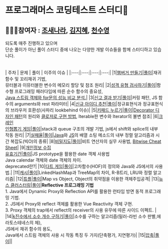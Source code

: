 # 프로그래머스 코딩테스트 스터디📝
## 👩🏻‍💻참여자 : [조새나라](https://github.com/BardsTale), [김지혜](https://github.com/kzh4295), [천수영](https://github.com/store321)
되도록 매주 진행하고 있으며<br>
단순 풀이가 아닌 풀이 스터디 중에 나오는 다양한 개발 이슈들을 함께 스터디하고 있습니다.<br>
<br><br>
| 주차 | 문제 | 풀이 | 이주의 이슈 |
|:---:|:---:|:---:|:---:|
|1|[햄버거 만들기](https://school.programmers.co.kr/learn/courses/30/lessons/133502)|[풀이](https://github.com/BardsTale/cote/blob/main/1_week/)|재귀함수 및 꼬리재귀 기법,<br>뮤터블과 이뮤터블한 변수의 메모리 할당 및 참조 원리|
|2|[성격 유형 검사하기](https://school.programmers.co.kr/learn/courses/30/lessons/118666)|[풀이](https://github.com/BardsTale/cote/blob/main/2_week/)|함수형 프로그래밍 패러다임에 따른 순수 함수의 중요성,<br>[Java 스트림 객체와 for문의 성능 비교 분석.](https://sigridjin.medium.com/java-stream-api%EB%8A%94-%EC%99%9C-for-loop%EB%B3%B4%EB%8B%A4-%EB%8A%90%EB%A6%B4%EA%B9%8C-50dec4b9974b)|
|3|[신고 결과 받기](https://school.programmers.co.kr/learn/courses/30/lessons/92334)|[풀이](https://github.com/BardsTale/cote/blob/main/3_week/)|커링 패턴, JS 함수의 arguments와 rest 파라미터|
|4|[신규 아이디 추천](https://school.programmers.co.kr/learn/courses/30/lessons/72410)|[풀이](https://github.com/BardsTale/cote/blob/main/4_week/)|정규표현식과 정규표현식의 브라우저 호환성(사파리 lookbehind 이슈)|
|5|[키패드 누르기](https://school.programmers.co.kr/learn/courses/30/lessons/67256)|[풀이](https://github.com/BardsTale/cote/blob/main/5_week/)|[Decorator 디자인 패턴](https://jeonghwan-kim.github.io/javascript-decorator-pattern/)의 원리와 [클로저로 구현 방법](https://github.com/BardsTale/cote/blob/main/5_week/decoratorClosure.js), Iterable한 변수와 Iterator의 불변 참조|
|6|[크레인<br>인형뽑기 게임](https://school.programmers.co.kr/learn/courses/30/lessons/64061)|[풀이](https://github.com/BardsTale/cote/blob/main/6_week/)|stack과 queue 구조의 개발 기법, js에서 shift와 splice의 내부 작동 원리|
|7|[실패율](https://school.programmers.co.kr/learn/courses/30/lessons/42889)|[풀이](https://github.com/BardsTale/cote/blob/main/7_week/)|[Java](https://sabarada.tistory.com/138)와 [JS](https://woong-jae.com/javascript/220412-sort-implementation)의 배열 소팅 메소드의 내부 정렬 알고리즘과 시간 복잡도(빅O)의 종류|
|8|[비밀지도](https://school.programmers.co.kr/learn/courses/30/lessons/17681?language=javascript)|[풀이](https://github.com/BardsTale/cote/blob/main/8_week/)|비트 연산자의 실무 사용법, [Bitwise Cheat Sheet](https://union.io/images/repo/20170531-00--895036.png)|
|9|[개인정보 수집<br>유효기간](https://school.programmers.co.kr/learn/courses/30/lessons/150370)|[풀이](https://github.com/BardsTale/cote/blob/main/9_week/)|JS prototype을 활용한 date 객체 사용법<br>Java calendar 객체와 date 객체의 차이.<br>deprecated란?|
|10|[다트 게임](https://school.programmers.co.kr/learn/courses/30/lessons/17682)|[풀이](https://github.com/BardsTale/cote/blob/main/10_week/)|고차함수(HOF)의 정의와 Java와 JS에서의 사용법.|
|11|[캐시](https://school.programmers.co.kr/learn/courses/30/lessons/17680)|[풀이](https://github.com/BardsTale/cote/blob/main/11_week/)|LinkedHashMap과 TreeMap의 차이, R-B트리, LRU와 정렬 알고리즘|
|12|[튜플](https://school.programmers.co.kr/learn/courses/30/lessons/64065)|[풀이](https://github.com/BardsTale/cote/blob/main/12_week/)|Map vs Object, Object의 취약점을 이용한 객체주입공격|
|13|[뉴스 클러스터링](https://school.programmers.co.kr/learn/courses/30/lessons/17677)|[풀이](https://github.com/BardsTale/cote/blob/main/13_week/)|**Reflective 프로그래밍 기법**<br>1. Java에서 Dynamic Proxy와 Reflection API를 활용한 런타임 방면 동적 프로그래밍 기법.<br>2. JS에서 Proxy와 reflect 객체를 활용한 Vue Reactivity 객체 구현.<br>3. Proxy 객체의 trap에서 reflect의 receiver의 사용 유무에 따른 사이드 이펙트. |
|14|[k진수에서 소수 개수 구하기](https://school.programmers.co.kr/learn/courses/30/lessons/92335)|[풀이](https://github.com/BardsTale/cote/blob/main/14_week/)|소수를 구하는 알고리즘(밀러-라빈 소수 판별,에라토스테네스의 체),<br>JS에서 재귀 함수의 용도,<br>Java에서 스트림 객체의 사용 시 작동 특징 두 가지(단축평가, 지연평가)|
|15|[압축](https://school.programmers.co.kr/learn/courses/30/lessons/17684)|[풀이](https://github.com/BardsTale/cote/blob/main/15_week/)||
